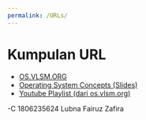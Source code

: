```yaml
---
permalink: /URLs/
---
```


# Kumpulan URL

* [OS.VLSM.ORG](https://os.vlsm.org/)
* [Operating System Concepts (Slides)](https://www.os-book.com/OS10/slide-dir/)
* [Youtube Playlist (dari os.vlsm.org)](https://os.vlsm.org/playlists/)

-C 1806235624 Lubna Fairuz Zafira
